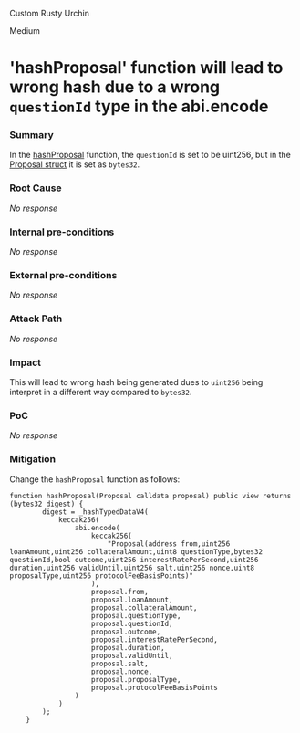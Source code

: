 Custom Rusty Urchin

Medium

# 'hashProposal' function will lead to wrong hash due to a wrong `questionId` type in the abi.encode

### Summary

In the [hashProposal](https://github.com/sherlock-audit/2024-09-predict-fun/blob/main/predict-dot-loan/contracts/PredictDotLoan.sol#L817) function, the `questionId` is set to be uint256, but in the [Proposal struct](https://github.com/sherlock-audit/2024-09-predict-fun/blob/main/predict-dot-loan/contracts/interfaces/IPredictDotLoan.sol#L50) it is set as `bytes32`.

### Root Cause

_No response_

### Internal pre-conditions

_No response_

### External pre-conditions

_No response_

### Attack Path

_No response_

### Impact

This will lead to wrong hash being generated dues to `uint256` being interpret in a different way compared to `bytes32`.

### PoC

_No response_

### Mitigation

Change the `hashProposal` function as follows:
```solidity
function hashProposal(Proposal calldata proposal) public view returns (bytes32 digest) {
        digest = _hashTypedDataV4(
            keccak256(
                abi.encode(
                    keccak256(
                        "Proposal(address from,uint256 loanAmount,uint256 collateralAmount,uint8 questionType,bytes32 questionId,bool outcome,uint256 interestRatePerSecond,uint256 duration,uint256 validUntil,uint256 salt,uint256 nonce,uint8 proposalType,uint256 protocolFeeBasisPoints)"
                    ),
                    proposal.from,
                    proposal.loanAmount,
                    proposal.collateralAmount,
                    proposal.questionType,
                    proposal.questionId,
                    proposal.outcome,
                    proposal.interestRatePerSecond,
                    proposal.duration,
                    proposal.validUntil,
                    proposal.salt,
                    proposal.nonce,
                    proposal.proposalType,
                    proposal.protocolFeeBasisPoints
                )
            )
        );
    }
```
